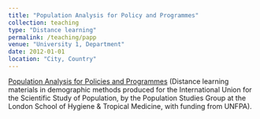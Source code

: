 ```yaml
---
title: "Population Analysis for Policy and Programmes"
collection: teaching
type: "Distance learning"
permalink: /teaching/papp
venue: "University 1, Department"
date: 2012-01-01
location: "City, Country"
---
```


[Population Analysis for Policies and Programmes](http://papp.iussp.org/ "Open link in a new window") (Distance learning materials in demographic methods produced for the International Union for the Scientific Study of Population, by the Population Studies Group at the London School of Hygiene & Tropical Medicine, with funding from UNFPA).